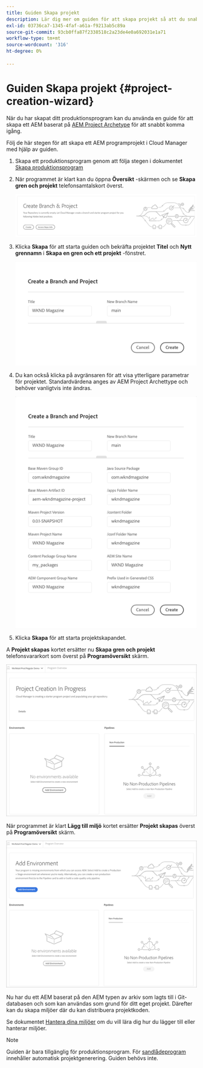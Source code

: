 ```yaml
---
title: Guiden Skapa projekt
description: Lär dig mer om guiden för att skapa projekt så att du snabbt kan konfigurera projektet efter att du har skapat produktionsprogrammet.
exl-id: 03736ca7-1345-4faf-a61a-f9213ab5c89a
source-git-commit: 93cb0ffa87f2338518c2a23de4e0a692031e1a71
workflow-type: tm+mt
source-wordcount: '316'
ht-degree: 0%

---
```


# Guiden Skapa projekt {#project-creation-wizard}

När du har skapat ditt produktionsprogram kan du använda en guide för att skapa ett AEM baserat på [AEM Project Archetype](https://experienceleague.adobe.com/docs/experience-manager-core-components/using/developing/archetype/overview.html) för att snabbt komma igång.

Följ de här stegen för att skapa ett AEM programprojekt i Cloud Manager med hjälp av guiden.

1. Skapa ett produktionsprogram genom att följa stegen i dokumentet [Skapa produktionsprogram](creating-production-programs.md)

1. När programmet är klart kan du öppna **Översikt** -skärmen och se **Skapa gren och projekt** telefonsamtalskort överst.

   ![Call-to-action-vård för guiden](assets/create-wizard1.png)

1. Klicka **Skapa** för att starta guiden och bekräfta projektet **Titel** och **Nytt grennamn** i **Skapa en gren och ett projekt** -fönstret.

   ![Skapa en gren och ett projekt](assets/create-wizard2.png)

1. Du kan också klicka på avgränsaren för att visa ytterligare parametrar för projektet. Standardvärdena anges av AEM Project Archettype och behöver vanligtvis inte ändras.

   ![Ytterligare projektparametrar](assets/create-wizard5.png)

1. Klicka **Skapa** för att starta projektskapandet.


A **Projekt skapas** kortet ersätter nu **Skapa gren och projekt** telefonsvararkort som överst på **Programöversikt** skärm.

![Projektskapande pågår](assets/create-wizard3.png)

När programmet är klart **Lägg till miljö** kortet ersätter **Projekt skapas** överst på **Programöversikt** skärm.

![Lägg till miljö](assets/create-wizard4.png)

Nu har du ett AEM baserat på den AEM typen av arkiv som lagts till i Git-databasen och som kan användas som grund för ditt eget projekt. Därefter kan du skapa miljöer där du kan distribuera projektkoden.

Se dokumentet [Hantera dina miljöer](/help/implementing/cloud-manager/manage-environments.md) om du vill lära dig hur du lägger till eller hanterar miljöer.

>[!NOTE]
>
>Guiden är bara tillgänglig för produktionsprogram. För [sandlådeprogram](introduction-sandbox-programs.md#auto-creation) innehåller automatisk projektgenerering. Guiden behövs inte.